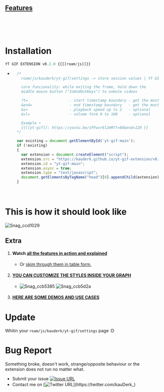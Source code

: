 ## [Features](https://github.com/kauderk/kauderk.github.io/blob/main/yt-gif-extension/README.md#features)
ﾠ
ﾠ

ﾠ
ﾠ

# Installation

```javascript
YT GIF EXTENSION v0.2.0 {{[[roam/js]]}}
```

  - ```javascript
      /*
        roam/js/kauderk/yt-gif/settings -> store session values | YT GIF Extension updates

        core funcionality: while exiting the frame, hold down the 
        middle mouse button ("InAndOutKeys") to unmute videos

        ?t=                   - start timestamp boundary - get the most out the extension - optional
        &end=                 - end timestamp boundary   - get the most out the extension - optional
        &s=                   - playback speed up to 2   - optional 
        &vl=                  - volume form 0 to 100     - optional

        Example ⬇️
        {{[[yt-gif]]: https://youtu.be/sFFwvr6l2mM?t=60&end=120 }}
      */

      var existing = document.getElementById('yt-gif-main');
      if (!existing) 
      {
        var extension = document.createElement("script");
        extension.src = "https://kauderk.github.io/yt-gif-extension/v0.2.0/js/yt-gif-main.js";
        extension.id = "yt-gif-main";
        extension.async = true;
        extension.type = "text/javascript";
        document.getElementsByTagName("head")[0].appendChild(extension);
      }
     ```
 ﾠ
 ﾠ
 ﾠ
 ﾠ
 ﾠ
 ﾠ
 ﾠ
# This is how it should look like
![Snag_ccd1029](https://user-images.githubusercontent.com/65237382/141852816-ecd6584d-9dc4-42a8-acb6-8d2bf1931ecc.png)

## Extra
1. #### Watch [all the features in action and explained](https://www.youtube.com/watch?v=RW_vkyf0Uek&list=PLsUa74AKSzOrSLn0hYz6taAuQ_XfhPQIg&index=1)
      - Or [skim through them in table form.](https://github.com/kauderk/kauderk.github.io/tree/main/yt-gif-extension#features) 
3. #### [YOU CAN CUSTOMIZE THE STYLES INSIDE YOUR GRAPH](https://github.com/kauderk/kauderk.github.io/tree/main/yt-gif-extension/css/themes#dark--light-modes)
      - ![Snag_ccb5385](https://user-images.githubusercontent.com/65237382/141852554-6689103e-1489-4cc2-a03b-b460b5f4427d.png)
![Snag_ccb5d2a](https://user-images.githubusercontent.com/65237382/141852562-2efd0f96-921a-44e3-99a9-c9a201789753.png) 
4. #### [HERE ARE SOME DEMOS AND USE CASES](https://github.com/kauderk/kauderk.github.io/tree/main/yt-gif-extension/install/DEMOS#my-use-cases)

# Update
Whitin your `roam/js/kauderk/yt-gif/settings` page :D

# Bug Report
Something broke, doesn't work, strange/opposite behaviour or the extension does not run no matter what.

- Submit your issue [![Issue URL](https://img.shields.io/badge/GitHub-issue-yellow)](https://github.com/kauderk/kauderk.github.io/issues)
- Contact me on [![Twitter URL](https://img.shields.io/twitter/url?label=KauDerK_&style=social&url=https%3A%2F%2Ftwitter.com%2FkauDerk_)](https://twitter.com/kauDerk_)
ﾠ
